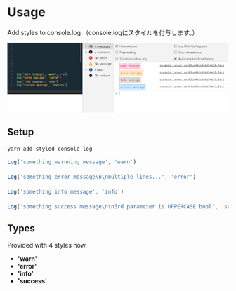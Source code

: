 # Usage

Add styles to console.log
（console.logにスタイルを付与します。）

![sample.png](sample.png)

## Setup

```command
yarn add styled-console-log
```

```javascript
Log('something warnning message', 'warn')

Log('something error message\n\nmultiple lines...', 'error')

Log('something info message', 'info')

Log('something success message\n\n3rd parameter is UPPERCASE bool', 'success', true)
```

## Types

Provided with 4 styles now.

- __'warn'__
- __'error'__
- __'info'__
- __'success'__
